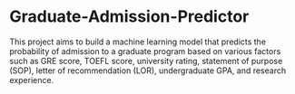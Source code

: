 # Graduate-Admission-Predictor
This project aims to build a machine learning model that predicts the probability of admission to a graduate program based on various factors such as GRE score, TOEFL score, university rating, statement of purpose (SOP), letter of recommendation (LOR), undergraduate GPA, and research experience.
